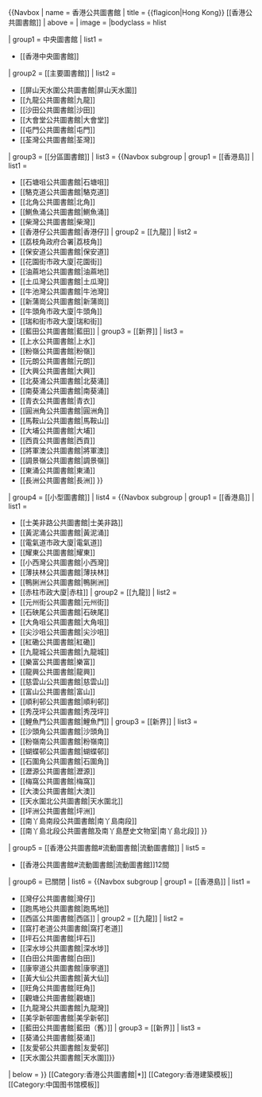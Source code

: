 {{Navbox
| name = 香港公共圖書館
| title = {{flagicon|Hong Kong}} [[香港公共圖書館]]
| above =
| image = <!--不是使用在条目中的非自由版权图像，根据[[Wikipedia:合理使用]]，不能在非条目名字空间展示：
olgagerman.PNG
-->
|bodyclass = hlist

| group1 = 中央圖書館
| list1 = 
* [[香港中央圖書館]]

| group2 = [[主要圖書館]]
| list2 = 
* [[屏山天水圍公共圖書館|屏山天水圍]]
* [[九龍公共圖書館|九龍]]
* [[沙田公共圖書館|沙田]]
* [[大會堂公共圖書館|大會堂]]
* [[屯門公共圖書館|屯門]]
* [[荃灣公共圖書館|荃灣]]

| group3 = [[分區圖書館]]
| list3 = {{Navbox subgroup
  | group1 = [[香港島]]
  | list1 = 
* [[石塘咀公共圖書館|石塘咀]]
* [[駱克道公共圖書館|駱克道]]
* [[北角公共圖書館|北角]]
* [[鰂魚涌公共圖書館|鰂魚涌]]
* [[柴灣公共圖書館|柴灣]]
* [[香港仔公共圖書館|香港仔]]
  | group2 = [[九龍]]
  | list2 = 
* [[荔枝角政府合署|荔枝角]]
* [[保安道公共圖書館|保安道]]
* [[花園街市政大廈|花園街]]
* [[油蔴地公共圖書館|油蔴地]]
* [[土瓜灣公共圖書館|土瓜灣]]
* [[牛池灣公共圖書館|牛池灣]]
* [[新蒲崗公共圖書館|新蒲崗]]
* [[牛頭角市政大廈|牛頭角]]
* [[瑞和街市政大廈|瑞和街]]
* [[藍田公共圖書館|藍田]]
  | group3 = [[新界]]
  | list3 = 
* [[上水公共圖書館|上水]]
* [[粉嶺公共圖書館|粉嶺]]
* [[元朗公共圖書館|元朗]]
* [[大興公共圖書館|大興]]
* [[北葵涌公共圖書館|北葵涌]]
* [[南葵涌公共圖書館|南葵涌]]
* [[青衣公共圖書館|青衣]]
* [[圓洲角公共圖書館|圓洲角]]
* [[馬鞍山公共圖書館|馬鞍山]]
* [[大埔公共圖書館|大埔]]
* [[西貢公共圖書館|西貢]]
* [[將軍澳公共圖書館|將軍澳]]
* [[調景嶺公共圖書館|調景嶺]]
* [[東涌公共圖書館|東涌]]
* [[長洲公共圖書館|長洲]]
  }}

| group4 = [[小型圖書館]]
| list4 = {{Navbox subgroup
| group1 = [[香港島]]
  | list1 = 
* [[士美非路公共圖書館|士美非路]]
* [[黃泥涌公共圖書館|黃泥涌]]
* [[電氣道市政大廈|電氣道]]
* [[耀東公共圖書館|耀東]]
* [[小西灣公共圖書館|小西灣]]
* [[薄扶林公共圖書館|薄扶林]]
* [[鴨脷洲公共圖書館|鴨脷洲]]
* [[赤柱市政大廈|赤柱]]
  | group2 = [[九龍]]
  | list2 = 
* [[元州街公共圖書館|元州街]]
* [[石硤尾公共圖書館|石硤尾]]
* [[大角咀公共圖書館|大角咀]]
* [[尖沙咀公共圖書館|尖沙咀]]
* [[紅磡公共圖書館|紅磡]]
* [[九龍城公共圖書館|九龍城]]
* [[樂富公共圖書館|樂富]]
* [[龍興公共圖書館|龍興]]
* [[慈雲山公共圖書館|慈雲山]]
* [[富山公共圖書館|富山]]
* [[順利邨公共圖書館|順利邨]]
* [[秀茂坪公共圖書館|秀茂坪]]
* [[鯉魚門公共圖書館|鯉魚門]]
  | group3 = [[新界]]
  | list3 = 
* [[沙頭角公共圖書館|沙頭角]]
* [[粉嶺南公共圖書館|粉嶺南]]
* [[蝴蝶邨公共圖書館|蝴蝶邨]]
* [[石圍角公共圖書館|石圍角]]
* [[瀝源公共圖書館|瀝源]]
* [[梅窩公共圖書館|梅窩]]
* [[大澳公共圖書館|大澳]]
* [[天水圍北公共圖書館|天水圍北]]
* [[坪洲公共圖書館|坪洲]]
* [[南丫島南段公共圖書館|南丫島南段]]
* [[南丫島北段公共圖書館及南丫島歷史文物室|南丫島北段]]
  }}

| group5 = [[香港公共圖書館#流動圖書館|流動圖書館]]
| list5 = 
* [[香港公共圖書館#流動圖書館|流動圖書館]]12間

| group6 = 已關閉
| list6 = {{Navbox subgroup
  | group1 = [[香港島]]
  | list1 = 
* [[灣仔公共圖書館|灣仔]]
* [[跑馬地公共圖書館|跑馬地]]
* [[西區公共圖書館|西區]]
  | group2 = [[九龍]]
  | list2 = 
* [[窩打老道公共圖書館|窩打老道]]
* [[坪石公共圖書館|坪石]]
* [[深水埗公共圖書館|深水埗]]
* [[白田公共圖書館|白田]]
* [[康寧道公共圖書館|康寧道]]
* [[黃大仙公共圖書館|黃大仙]]
* [[旺角公共圖書館|旺角]]
* [[觀塘公共圖書館|觀塘]]
* [[九龍灣公共圖書館|九龍灣]]
* [[美孚新邨圖書館|美孚新邨]]
* [[藍田公共圖書館|藍田（舊）]]
  | group3 = [[新界]]
  | list3 = 
* [[葵涌公共圖書館|葵涌]]
* [[友愛邨公共圖書館|友愛邨]]
* [[天水圍公共圖書館|天水圍]]}}

| below = <!--''斜體''為擬建中-->
}}<noinclude>
[[Category:香港公共圖書館|*]]
[[Category:香港建築模板]]
[[Category:中国图书馆模板]]
</noinclude>